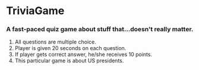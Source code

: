 # TriviaGame
### A fast-paced quiz game about stuff that...doesn't really matter.
1.  All questions are multiple choice.
1.  Player is given 20 seconds on each question.
1.  If player gets correct answer, he/she receives 10 points.
1.  This particular game is about US presidents.
